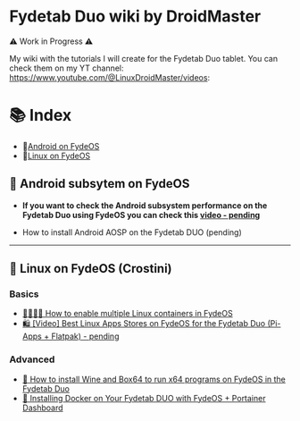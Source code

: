 # Fydetab Duo wiki by DroidMaster

⚠️ Work in Progress ⚠️

My wiki with the tutorials I will create for the Fydetab Duo tablet. You can check them on my YT channel: https://www.youtube.com/@LinuxDroidMaster/videos: 


# 📚 Index
* 🤖[Android on FydeOS](#android-subsystem)
* 🐧[Linux on FydeOS](#linux-subsystem)



## 🤖 Android subsytem on FydeOS <a name=android-subsystem></a>

* **If you want to check the Android subsystem performance on the Fydetab Duo using FydeOS you can check this [video - pending]()**

* How to install Android AOSP on the Fydetab DUO (pending)

---

## 🐧 Linux on FydeOS (Crostini) <a name=linux-subsystem></a>

### Basics
* [👨‍👩‍👧‍👦 How to enable multiple Linux containers in FydeOS](/Documentation/Linux_subsystem/Multiple_containers.md)
* [🛍️ [Video] Best Linux Apps Stores on FydeOS for the Fydetab Duo (Pi-Apps + Flatpak) - pending]()

### Advanced
* [🍷 How to install Wine and Box64 to run x64 programs on FydeOS in the Fydetab Duo](/Documentation/Linux_subsystem/Installing_Wine.md)
* [🐳 Installing Docker on Your Fydetab DUO with FydeOS + Portainer Dashboard](/Documentation/Linux_subsystem/Docker.md)